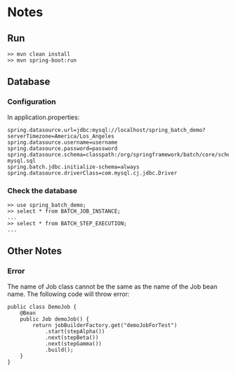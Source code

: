 # Notes

## Run
```
>> mvn clean install
>> mvn spring-boot:run
```

## Database
### Configuration
In application.properties:
```
spring.datasource.url=jdbc:mysql://localhost/spring_batch_demo?serverTimezone=America/Los_Angeles
spring.datasource.username=username
spring.datasource.password=password
spring.datasource.schema=classpath:/org/springframework/batch/core/schema-mysql.sql
spring.batch.jdbc.initialize-schema=always
spring.datasource.driverClass=com.mysql.cj.jdbc.Driver
```

### Check the database
```
>> use spring_batch_demo;
>> select * from BATCH_JOB_INSTANCE;
...
>> select * from BATCH_STEP_EXECUTION;
...
```

## Other Notes
### Error
The name of Job class cannot be the same as the name of the Job bean name.
The following code will throw error:
```
public class DemoJob {
    @Bean
    public Job demoJob() {
        return jobBuilderFactory.get("demoJobForTest")
            .start(stepAlpha())
            .next(stepBeta())
            .next(stepGamma())
            .build();
    }
}
```